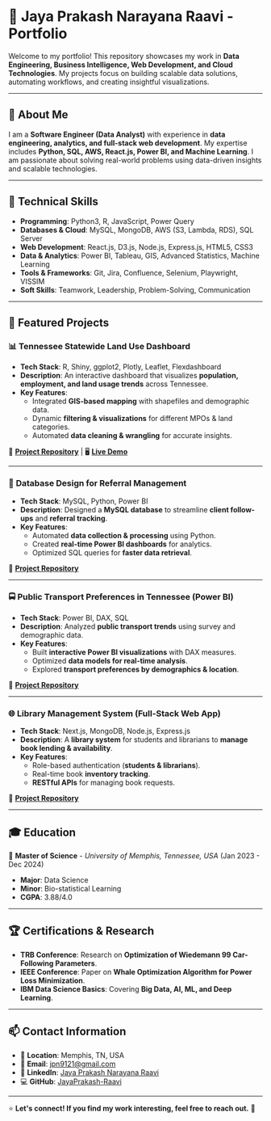 # 🌟 Jaya Prakash Narayana Raavi - Portfolio

Welcome to my portfolio! This repository showcases my work in **Data Engineering, Business Intelligence, Web Development, and Cloud Technologies**. My projects focus on building scalable data solutions, automating workflows, and creating insightful visualizations.

---

## 📌 About Me
I am a **Software Engineer (Data Analyst)** with experience in **data engineering, analytics, and full-stack web development**. My expertise includes **Python, SQL, AWS, React.js, Power BI, and Machine Learning**. I am passionate about solving real-world problems using data-driven insights and scalable technologies.

---

## 🚀 Technical Skills
- **Programming**: Python3, R, JavaScript, Power Query
- **Databases & Cloud**: MySQL, MongoDB, AWS (S3, Lambda, RDS), SQL Server
- **Web Development**: React.js, D3.js, Node.js, Express.js, HTML5, CSS3
- **Data & Analytics**: Power BI, Tableau, GIS, Advanced Statistics, Machine Learning
- **Tools & Frameworks**: Git, Jira, Confluence, Selenium, Playwright, VISSIM
- **Soft Skills**: Teamwork, Leadership, Problem-Solving, Communication

---

## 📂 Featured Projects

### 📊 **Tennessee Statewide Land Use Dashboard**
- **Tech Stack**: R, Shiny, ggplot2, Plotly, Leaflet, Flexdashboard
- **Description**: An interactive dashboard that visualizes **population, employment, and land usage trends** across Tennessee.
- **Key Features**:
  - Integrated **GIS-based mapping** with shapefiles and demographic data.
  - Dynamic **filtering & visualizations** for different MPOs & land categories.
  - Automated **data cleaning & wrangling** for accurate insights.

🔗 **[Project Repository](#)** | 🖥 **[Live Demo](#)**

---

### 📌 **Database Design for Referral Management**
- **Tech Stack**: MySQL, Python, Power BI
- **Description**: Designed a **MySQL database** to streamline **client follow-ups** and **referral tracking**.
- **Key Features**:
  - Automated **data collection & processing** using Python.
  - Created **real-time Power BI dashboards** for analytics.
  - Optimized SQL queries for **faster data retrieval**.

🔗 **[Project Repository](#)**

---

### 🚍 **Public Transport Preferences in Tennessee (Power BI)**
- **Tech Stack**: Power BI, DAX, SQL
- **Description**: Analyzed **public transport trends** using survey and demographic data.
- **Key Features**:
  - Built **interactive Power BI visualizations** with DAX measures.
  - Optimized **data models for real-time analysis**.
  - Explored **transport preferences by demographics & location**.

🔗 **[Project Repository](#)**

---

### 🌐 **Library Management System (Full-Stack Web App)**
- **Tech Stack**: Next.js, MongoDB, Node.js, Express.js
- **Description**: A **library system** for students and librarians to **manage book lending & availability**.
- **Key Features**:
  - Role-based authentication (**students & librarians**).
  - Real-time book **inventory tracking**.
  - **RESTful APIs** for managing book requests.

🔗 **[Project Repository](#)**

---

## 🎓 Education
📍 **Master of Science** - *University of Memphis, Tennessee, USA* (Jan 2023 - Dec 2024)  
- **Major**: Data Science  
- **Minor**: Bio-statistical Learning  
- **CGPA**: 3.88/4.0  

---

## 🏆 Certifications & Research
- **TRB Conference**: Research on **Optimization of Wiedemann 99 Car-Following Parameters**.
- **IEEE Conference**: Paper on **Whale Optimization Algorithm for Power Loss Minimization**.
- **IBM Data Science Basics**: Covering **Big Data, AI, ML, and Deep Learning**.

---

## 📫 Contact Information
- 📍 **Location**: Memphis, TN, USA
- 📧 **Email**: [jpn9121@gmail.com](mailto:jpn9121@gmail.com)
- 🔗 **LinkedIn**: [Jaya Prakash Narayana Raavi](https://www.linkedin.com/in/jaya-prakash-narayana-raavi-b6263220a)
- 💻 **GitHub**: [JayaPrakash-Raavi](https://github.com/JayaPrakash-Raavi)

---

⭐ **Let's connect! If you find my work interesting, feel free to reach out.** 🚀
